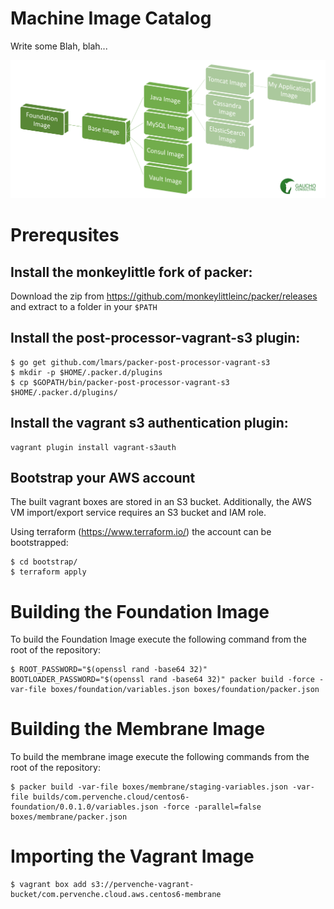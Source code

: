 # Machine Image Catalog

Write some Blah, blah...

![Machine Image Catalog](media/catalog.png)

# Prerequsites

## Install the monkeylittle fork of packer:

Download the zip from https://github.com/monkeylittleinc/packer/releases and extract to a folder in your `$PATH`

## Install the post-processor-vagrant-s3 plugin:

```shell
$ go get github.com/lmars/packer-post-processor-vagrant-s3
$ mkdir -p $HOME/.packer.d/plugins
$ cp $GOPATH/bin/packer-post-processor-vagrant-s3 $HOME/.packer.d/plugins/
```

## Install the vagrant s3 authentication plugin:

```shell
vagrant plugin install vagrant-s3auth
```

## Bootstrap your AWS account

The built vagrant boxes are stored in an S3 bucket.
Additionally, the AWS VM import/export service requires an S3 bucket and IAM role.

Using terraform (https://www.terraform.io/) the account can be bootstrapped:

```shell
$ cd bootstrap/
$ terraform apply
```

# Building the Foundation Image

To build the Foundation Image execute the following command from the root of the repository:

```shell
$ ROOT_PASSWORD="$(openssl rand -base64 32)" BOOTLOADER_PASSWORD="$(openssl rand -base64 32)" packer build -force -var-file boxes/foundation/variables.json boxes/foundation/packer.json 
```

# Building the Membrane Image

To build the membrane image execute the following commands from the root of the repository:

```shell
$ packer build -var-file boxes/membrane/staging-variables.json -var-file builds/com.pervenche.cloud/centos6-foundation/0.0.1.0/variables.json -force -parallel=false boxes/membrane/packer.json
```

# Importing the Vagrant Image

```shell
$ vagrant box add s3://pervenche-vagrant-bucket/com.pervenche.cloud.aws.centos6-membrane
```
